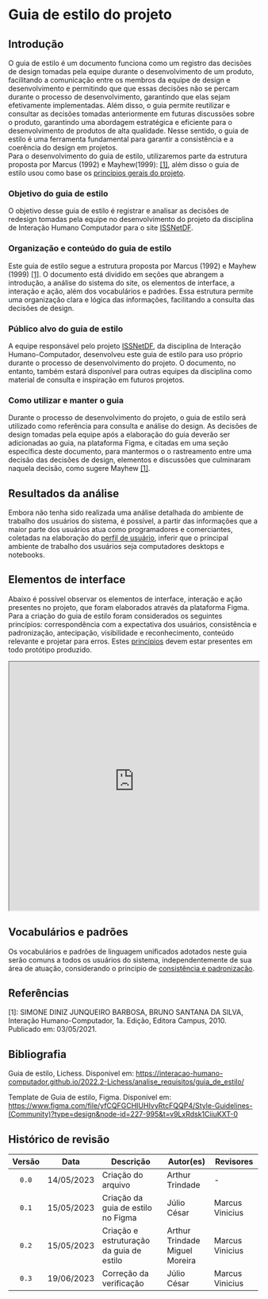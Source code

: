 # Guia de estilo do projeto
## Introdução
O guia de estilo é um documento funciona como um registro das decisões de design tomadas pela equipe durante o desenvolvimento de um produto, facilitando a comunicação entre os membros da equipe de design e desenvolvimento e permitindo que que essas decisões não se percam durante o processo de desenvolvimento, garantindo que elas sejam efetivamente implementadas. Além disso, o guia permite reutilizar e consultar as decisões tomadas anteriormente em futuras discussões sobre o produto, garantindo uma abordagem estratégica e eficiente para o desenvolvimento de produtos de alta qualidade.
Nesse sentido, o guia de estilo é uma ferramenta fundamental para garantir a consistência e a coerência do design em projetos.
<br>
Para o desenvolvimento do guia de estilo, utilizaremos parte da estrutura proposta por Marcus (1992) e Mayhew(1999): <a href="#simone">[1]</a>, além disso o guia de estilo usou como base os [princípios gerais do projeto](./principios_gerais.md).

### Objetivo do guia de estilo
O objetivo desse guia de estilo é registrar e analisar as decisões de redesign tomadas pela equipe no desenvolvimento do projeto da disciplina de Interação Humano Computador para o site [ISSNetDF](https://df.issnetonline.com.br/online/Login/Login.aspx?ReturnUrl=%2fonline).

### Organização e conteúdo do guia de estilo
Este guia de estilo segue a estrutura proposta por Marcus (1992) e Mayhew (1999) <a href="#simone">[1]</a>. O documento está dividido em seções que abrangem a introdução, a análise do sistema do site, os elementos de interface, a interação e ação, além dos vocabulários e padrões. Essa estrutura permite uma organização clara e lógica das informações, facilitando a consulta das decisões de design.

### Público alvo do guia de estilo
A equipe responsável pelo projeto [ISSNetDF](https://df.issnetonline.com.br/online/Login/Login.aspx?ReturnUrl=%2fonline), da disciplina de Interação Humano-Computador, desenvolveu este guia de estilo para uso próprio durante o processo de desenvolvimento do projeto. O documento, no entanto, também estará disponível para outras equipes da disciplina como material de consulta e inspiração em futuros projetos.

### Como utilizar e manter o guia
Durante o processo de desenvolvimento do projeto, o guia de estilo será utilizado como referência para consulta e análise do design. As decisões de design tomadas pela equipe após a elaboração do guia deverão ser adicionadas ao guia, na plataforma Figma, e citadas em uma seção específica deste documento, para mantermos o o rastreamento entre uma decisão das decisões de design, elementos e discussões que culminaram naquela decisão, como sugere Mayhew <a href='#simone'>[1]</a>.

## Resultados da análise
Embora não tenha sido realizada uma análise detalhada do ambiente de trabalho dos usuários do sistema, é possível, a partir das informações que a maior parte dos usuários atua como programadores e comerciantes, coletadas na elaboração do <a href='./perfil_de_usuario'>perfil de usuário</a>, inferir que o principal ambiente de trabalho dos usuários seja computadores desktops e notebooks.

## Elementos de interface
Abaixo é possível observar os elementos de interface, interação e ação presentes no projeto, que foram elaborados através da plataforma Figma. Para a criação do guia de estilo foram considerados os seguintes princípios: correspondência com a expectativa dos usuários, consistência e padronização, antecipação, visibilidade e reconhecimento, conteúdo relevante e projetar para erros. Estes [princípios](./principios_gerais.md) devem estar presentes em todo protótipo produzido.

<iframe src="https://interacao-humano-computador.github.io/2023.1-ISSNet/analise_de_requisitos/doc/Guia_de_estilo.pdf" width="100%" height="500px"></iframe>

## Vocabulários e padrões
Os vocabulários e padrões de linguagem unificados adotados neste guia serão comuns a todos os usuários do sistema, independentemente de sua área de atuação, considerando o principio de [consistência e padronização](./principios_gerais.md).

## Referências
<!-- FONTES CITADAS UTILIZADAS PARA EMBASAR O TEXTO. REMOVER CASO NÃO HOUVER  -->
<span id="simone">[1]: SIMONE DINIZ JUNQUEIRO BARBOSA, BRUNO SANTANA DA SILVA, Interação Humano-Computador, 1a.
Edição, Editora Campus, 2010. Publicado em: 03/05/2021.</span>

## Bibliografia
<!-- FONTES CONSULTADAS DURANTE A ELABORAÇÃO DO TEXTO, CITADAS OU NÃO. REMOVER CASO NÃO HOUVER -->
Guia de estilo, Lichess. Disponível em:  <https://interacao-humano-computador.github.io/2022.2-Lichess/analise_requisitos/guia_de_estilo/>

Template de Guia de estilo, Figma. Disponível em: <https://www.figma.com/file/yfCQFGCHIUHIvyRtcFQQP4/Style-Guidelines-(Community)?type=design&node-id=227-995&t=v9LxRdsk1CiiuKXT-0>

## Histórico de revisão

| Versão     | Data        | Descrição                                | Autor(es)                                        | Revisores       |
| :--------: | :---------: | ---------------------------------------- | ------------------------------------------------ | --------------- |
| `0.0`      |  14/05/2023 | Criação do arquivo                       | Arthur Trindade                                  | - |
| `0.1`      |  15/05/2023 | Criação da guia de estilo no Figma       | Júlio César                                      | Marcus Vinicius |
| `0.2`      |  15/05/2023 | Criação e estruturação da guia de estilo | Arthur Trindade<br>Miguel Moreira                | Marcus Vinicius |
| `0.3`      |  19/06/2023 | Correção da verificação                  | Júlio César                                      | Marcus Vinicius |